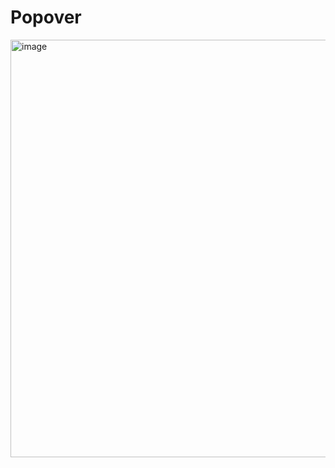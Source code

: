 # Popover
<img width="668" alt="image" src="https://github.com/user-attachments/assets/35053a8c-7dd9-4dc8-89e9-93c7c8fd8bbd">
